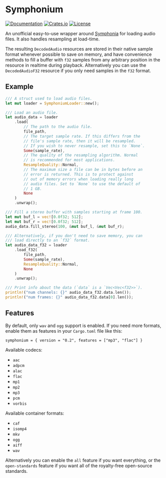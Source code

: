 # Symphonium

[![Documentation](https://docs.rs/symphonium/badge.svg)](https://docs.rs/symphonium)
[![Crates.io](https://img.shields.io/crates/v/symphonium.svg)](https://crates.io/crates/symphonium)
[![License](https://img.shields.io/crates/l/symphonium.svg)](https://github.com/MeadowlarkDAW/symphonium/blob/main/LICENSE)

An unofficial easy-to-use wrapper around [Symphonia](https://github.com/pdeljanov/Symphonia) for loading audio files. It also handles resampling at load-time.

The resulting `DecodedAudio` resources are stored in their native sample format whenever possible to save on memory, and have convenience methods to fill a buffer with `f32` samples from any arbitrary position in the resource in realtime during playback. Alternatively you can use the `DecodedAudioF32` resource if you only need samples in the `f32` format.

## Example

```rust
/// A struct used to load audio files.
let mut loader = SymphoniumLoader::new();

/// Load an audio file.
let audio_data = loader
    .load(
        // The path to the audio file.
        file_path,    
        // The target sample rate. If this differs from the
        // file's sample rate, then it will be resampled.
        // If you wish to never resample, set this to `None`.
        Some(sample_rate),
        // The quality of the resampling algorithm. Normal
        // is recommended for most applications.
        ResampleQuality::Normal,
        // The maximum size a file can be in bytes before an
        // error is returned. This is to protect against
        // out of memory errors when loading really long
        // audio files. Set to `None` to use the default of
        // 1 GB.
        None
    )
    .unwrap();

/// Fill a stereo buffer with samples starting at frame 100.
let mut buf_l = vec![0.0f32; 512];
let mut buf_r = vec![0.0f32; 512];
audio_data.fill_stereo(100, &mut buf_l, &mut buf_r);

/// Alternatively, if you don't need to save memory, you can
/// load directly to an `f32` format.
let audio_data_f32 = loader
    .load_f32(
        file_path, 
        Some(sample_rate),
        ResampleQuality::Normal,
        None
    )
    .unwrap();

/// Print info about the data (`data` is a `Vec<Vec<f32>>`).
println!("num channels: {}" audio_data_f32.data.len());
println!("num frames: {}" audio_data_f32.data[0].len());
```
## Features

By default, only `wav` and `ogg` support is enabled. If you need more formats, enable them as features in your `Cargo.toml` file like this:

`symphonium = { version = "0.2", features = ["mp3", "flac"] }`

Available codecs:

* `aac`
* `adpcm`
* `alac`
* `flac`
* `mp1`
* `mp2`
* `mp3`
* `pcm`
* `vorbis`

Available container formats:

* `caf`
* `isomp4`
* `mkv`
* `ogg`
* `aiff`
* `wav`

Alternatively you can enable the `all` feature if you want everything, or the `open-standards` feature if you want all of the royalty-free open-source standards.